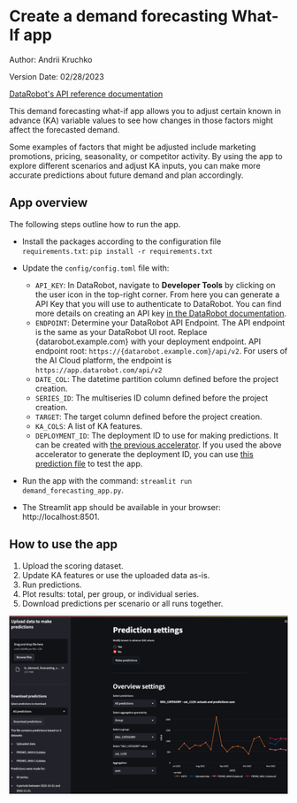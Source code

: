 # Create a demand forecasting What-If app

Author: Andrii Kruchko

Version Date: 02/28/2023

[DataRobot's API reference documentation](https://docs.datarobot.com/en/docs/api/reference/index.html)

This demand forecasting what-if app allows you to adjust certain known in advance (KA) variable values to see how changes in those factors might affect the forecasted demand.

Some examples of factors that might be adjusted include marketing promotions, pricing, seasonality, or competitor activity. By using the app to explore different scenarios and adjust KA inputs, you can make more accurate predictions about future demand and plan accordingly.

## App overview

The following steps outline how to run the app.

- Install the packages according to the configuration file `requirements.txt`: `pip install -r requirements.txt`

- Update the `config/config.toml` file with:
    - `API_KEY`: In DataRobot, navigate to **Developer Tools** by clicking on the user icon in the top-right corner. From here you can generate a API Key that you will use to authenticate to DataRobot. You can find more details on creating an API key [in the DataRobot documentation](https://app.datarobot.com/docs/api/api-quickstart/index.html#create-a-datarobot-api-key).
    - `ENDPOINT`: Determine your DataRobot API Endpoint. The API endpoint is the same as your DataRobot UI root. Replace {datarobot.example.com} with your deployment endpoint. API endpoint root: `https://{datarobot.example.com}/api/v2`. For users of the AI Cloud platform, the endpoint is `https://app.datarobot.com/api/v2`
    - `DATE_COL`: The datetime partition column defined before the project creation.
    - `SERIES_ID`: The multiseries ID column defined before the project creation.
    - `TARGET`: The target column defined before the project creation.
    - `KA_COLS`: A list of KA features.
    - `DEPLOYMENT_ID`: The deployment ID to use for making predictions. It can be created with [the previous accelerator](https://github.com/datarobot-community/ai-accelerators/tree/main/end-to-end/End_to_end_demand_forecasting). If you used the above accelerator to generate the deployment ID, you can use [this prediction file](https://s3.amazonaws.com/datarobot_public_datasets/ai_accelerators/ts_demand_forecasting_scoring.csv) to test the app.
- Run the app with the command: `streamlit run demand_forecasting_app.py`.
- The Streamlit app should be available in your browser: http://localhost:8501.

## How to use the app

1. Upload the scoring dataset.
2. Update KA features or use the uploaded data as-is.
3. Run predictions.
4. Plot results: total, per group, or individual series.
5. Download predictions per scenario or all runs together.

![The app start page](app.png)

